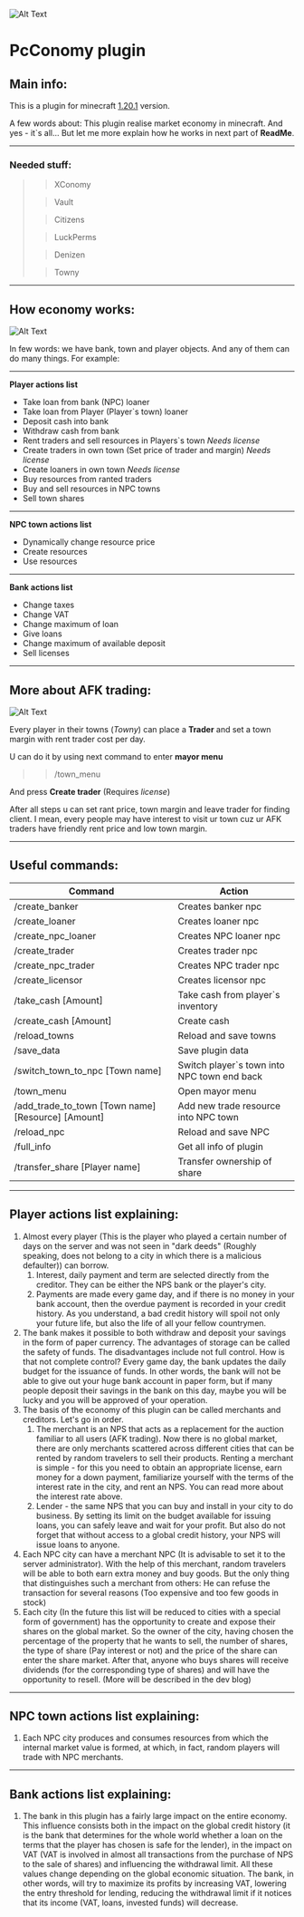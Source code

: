 
![Alt Text](https://github.com/j1sk1ss/pcConomy.PC/blob/master/cover1.png)
# PcConomy plugin
## Main info:
This is a plugin for minecraft [1.20.1](https://www.minecraft.net/ru-ru/updates/trails-and-tales) version. 

A few words about: This plugin realise 
market economy in minecraft. And yes - it`s all... But let me more explain
how he works in next part of **ReadMe**.

----------------------------------------
### Needed stuff:

>> XConomy
> 
>> Vault
>
>> Citizens
>
>> LuckPerms
>
>> Denizen
>
>> Towny
----------------------------------------
## How economy works:
![Alt Text](https://github.com/j1sk1ss/pcConomy.PC/blob/master/cover2.png)

In few words: we have bank, town and player objects. And any of them can do many things. For example:

----------------------------------------
**Player actions list**
- Take loan from bank (NPC) loaner
- Take loan from Player (Player`s town) loaner
- Deposit cash into bank
- Withdraw cash from bank
- Rent traders and sell resources in Players`s town *Needs license*
- Create traders in own town (Set price of trader and margin) *Needs license*
- Create loaners in own town *Needs license*
- Buy resources from ranted traders
- Buy and sell resources in NPC towns
- Sell town shares
----------------------------------------
**NPC town actions list**
- Dynamically change resource price
- Create resources
- Use resources
----------------------------------------
**Bank actions list**
- Change taxes
- Change VAT
- Change maximum of loan
- Give loans
- Change maximum of available deposit
- Sell licenses
----------------------------------------
## More about AFK trading:
![Alt Text](https://github.com/j1sk1ss/pcConomy.PC/blob/master/cover3.png)

Every player in their towns (*Towny*) can place a **Trader** and set a town margin with rent trader cost per day. 

U can do it by using next command to enter **mayor menu**
>> /town_menu

And press **Create trader** (Requires *license*)

After all steps u can set rant price, town margin and leave trader for finding client. I mean, every people may have interest to visit ur town cuz ur AFK traders have friendly rent price and low town margin. 

----------------------------------------
## Useful commands:

| Command                                            | Action                                      |
|----------------------------------------------------|---------------------------------------------|
| /create_banker                                     | Creates banker npc                          |
| /create_loaner                                     | Creates loaner npc                          |
| /create_npc_loaner                                 | Creates NPC loaner npc                      |
| /create_trader                                     | Creates trader npc                          |
| /create_npc_trader                                 | Creates NPC trader npc                      |
| /create_licensor                                   | Creates licensor npc                        |
| /take_cash [Amount]                                | Take cash from player`s inventory           |
| /create_cash [Amount]                              | Create cash                                 |
| /reload_towns                                      | Reload and save towns                       |
| /save_data                                         | Save plugin data                            |
| /switch_town_to_npc [Town name]                    | Switch player`s town into NPC town end back |
| /town_menu                                         | Open mayor menu                             |
| /add_trade_to_town [Town name] [Resource] [Amount] | Add new trade resource into NPC town        |
| /reload_npc                                        | Reload and save NPC                         |
| /full_info                                         | Get all info of plugin                      |
| /transfer_share [Player name]                      | Transfer ownership of share                 |

----------------------------------------
## Player actions list explaining:

1) Almost every player (This is the player who played a certain number of days on the server and was not seen in "dark deeds" (Roughly speaking, does not belong to a city in which there is a malicious defaulter)) can borrow. 
   1) Interest, daily payment and term are selected directly from the creditor. They can be either the NPS bank or the player's city.
   2) Payments are made every game day, and if there is no money in your bank account, then the overdue payment is recorded in your credit history. As you understand, a bad credit history will spoil not only your future life, but also the life of all your fellow countrymen.
2) The bank makes it possible to both withdraw and deposit your savings in the form of paper currency. The advantages of storage can be called the safety of funds. The disadvantages include not full control. How is that not complete control? Every game day, the bank updates the daily budget for the issuance of funds. In other words, the bank will not be able to give out your huge bank account in paper form, but if many people deposit their savings in the bank on this day, maybe you will be lucky and you will be approved of your operation.
3) The basis of the economy of this plugin can be called merchants and creditors. Let's go in order.
   1) The merchant is an NPS that acts as a replacement for the auction familiar to all users (AFK trading). Now there is no global market, there are only merchants scattered across different cities that can be rented by random travelers to sell their products. Renting a merchant is simple - for this you need to obtain an appropriate license, earn money for a down payment, familiarize yourself with the terms of the interest rate in the city, and rent an NPS. You can read more about the interest rate above.
   2) Lender - the same NPS that you can buy and install in your city to do business. By setting its limit on the budget available for issuing loans, you can safely leave and wait for your profit. But also do not forget that without access to a global credit history, your NPS will issue loans to anyone.
4) Each NPC city can have a merchant NPC (It is advisable to set it to the server administrator). With the help of this merchant, random travelers will be able to both earn extra money and buy goods. But the only thing that distinguishes such a merchant from others: He can refuse the transaction for several reasons (Too expensive and too few goods in stock)
5) Each city (In the future this list will be reduced to cities with a special form of government) has the opportunity to create and expose their shares on the global market. So the owner of the city, having chosen the percentage of the property that he wants to sell, the number of shares, the type of share (Pay interest or not) and the price of the share can enter the share market. After that, anyone who buys shares will receive dividends (for the corresponding type of shares) and will have the opportunity to resell. (More will be described in the dev blog)

----------------------------------------
## NPC town actions list explaining:

1) Each NPC city produces and consumes resources from which the internal market value is formed, at which, in fact, random players will trade with NPC merchants.

----------------------------------------
## Bank actions list explaining:

1) The bank in this plugin has a fairly large impact on the entire economy. This influence consists both in the impact on the global credit history (it is the bank that determines for the whole world whether a loan on the terms that the player has chosen is safe for the lender), in the impact on VAT (VAT is involved in almost all transactions from the purchase of NPS to the sale of shares) and influencing the withdrawal limit. All these values change depending on the global economic situation. The bank, in other words, will try to maximize its profits by increasing VAT, lowering the entry threshold for lending, reducing the withdrawal limit if it notices that its income (VAT, loans, invested funds) will decrease.
